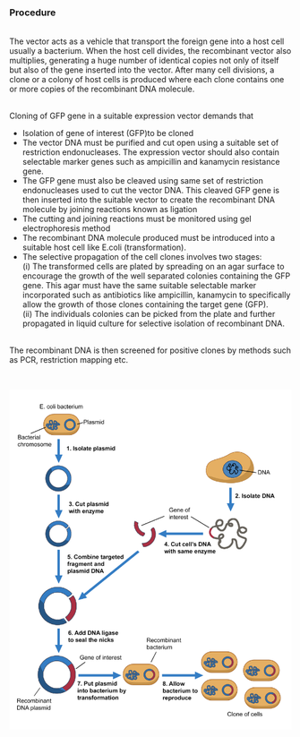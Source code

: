 ### Procedure

<br>
The vector acts as a vehicle that transport the foreign gene into a host cell usually a bacterium. When the host cell divides, the recombinant vector also multiplies, generating a huge number of identical copies not only of itself but also of the gene inserted into the vector. After many cell divisions, a clone or a colony of host cells is produced where each clone contains one or more copies of the recombinant DNA molecule.
<br><br>

Cloning of GFP gene in a suitable expression vector demands that<br>
* Isolation of gene of interest (GFP)to be cloned
* The vector DNA must be purified and cut open using a suitable set of restriction endonucleases. The expression vector should also contain selectable marker genes such as ampicillin and kanamycin resistance gene.
* The GFP gene must also be cleaved using same set of restriction endonucleases used to cut the vector DNA. This cleaved GFP gene is then inserted into the suitable vector to create the recombinant DNA molecule by joining reactions known as ligation
* The cutting and joining reactions must be monitored using gel electrophoresis method
* The recombinant DNA molecule produced must be introduced into a suitable host cell like E.coli (transformation).
* The selective propagation of the cell clones involves two stages:<br>
	(i) The transformed cells are plated by spreading on an agar surface to encourage the growth of the well separated colonies containing the GFP gene. This agar must have the same suitable selectable marker incorporated such as antibiotics like ampicillin, kanamycin to specifically allow the growth of those clones containing the target gene (GFP).<br>
	(ii) The individuals colonies can be picked from the plate and further propagated in liquid culture for selective isolation of recombinant DNA.<br>
<br>
The recombinant DNA is then screened for positive clones by methods such as PCR, restriction mapping etc.

<br><div style="text-align: center;"><img src="images/image.png" width="600px"></div>